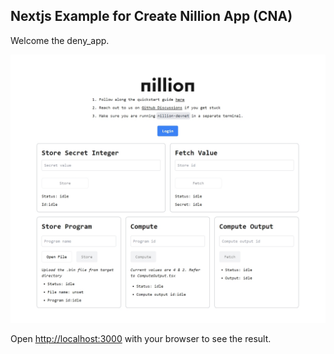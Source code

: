## Nextjs Example for Create Nillion App (CNA)

Welcome the deny_app.

![Example Demo](https://github.com/denymosh/secret_addition/blob/main/public/deny_app.jpg)

Open [http://localhost:3000]( http://localhost:3000) with your browser to see the result.

